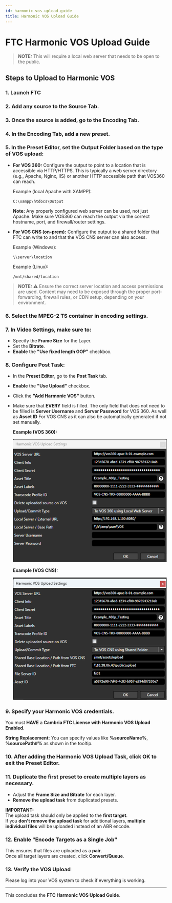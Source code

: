```yaml
---
id: harmonic-vos-upload-guide
title: Harmonic VOS Upload Guide
---
```


# FTC Harmonic VOS Upload Guide

> **NOTE:** This will require a local web server that needs to be open to the public.

## Steps to Upload to Harmonic VOS

### 1. Launch FTC

### 2. Add any source to the **Source Tab**.  

### 3. Once the source is added, go to the **Encoding Tab**.

### 4. In the Encoding Tab, **add a new preset**.

### 5. In the **Preset Editor**, set the **Output Folder** based on the type of VOS upload:

- **For VOS 360:** Configure the output to point to a location that is accessible via HTTP/HTTPS. This is typically a web server directory (e.g., Apache, Nginx, IIS) or another HTTP accessible path that VOS360 can reach.
  
  Example (local Apache with XAMPP):  
  ```
  C:\xampp\htdocs\Output
  ```
  **Note:** Any properly configured web server can be used, not just Apache. Make sure VOS360 can reach the output via the correct hostname, port, and firewall/router settings.
  
- **For VOS CNS (on-prem):** Configure the output to a shared folder that FTC can write to and that the VOS CNS server can also access.
  
  Example (Windows):  
  ```
  \\server\location
  ```
  Example (Linux):
  ```
  /mnt/shared/location
  ```

> **NOTE:** ⚠️ Ensure the correct server location and access permissions are used. Content may need to be exposed through the proper port-forwarding, firewall rules, or CDN setup, depending on your environment.

### 6. Select the **MPEG-2 TS** container in encoding settings.

### 7. In **Video Settings**, make sure to:
- Specify the **Frame Size** for the Layer.
- Set the **Bitrate**.
- **Enable** the **"Use fixed length GOP"** checkbox.


### 8. Configure **Post Task**:
- In the **Preset Editor**, go to the **Post Task** tab.
- **Enable** the **"Use Upload"** checkbox.
- Click the **"Add Harmonic VOS"** button.
- Make sure that **EVERY** field is filled. The only field that does not need to be filled is **Server Username** and **Server Password** for VOS 360. As well as **Asset ID** For VOS CNS as it can also be automatically generated if not set manually.

	**Example (VOS 360):**
	
   ![VOS360](05_VOS360.png)

	**Example (VOS CNS):**
	
   ![VOSCNS](06_VOSCNS.png)

   

### 9. Specify your **Harmonic VOS credentials**.

 You must **HAVE** a **Cambria FTC License with Harmonic VOS Upload Enabled**.

 
 **String Replacement:** You can specify values like **%sourceName%**, **%sourcePath#%** as shown in the tooltip.

### 10. After adding the **Harmonic VOS Upload Task**, click **OK** to exit the Preset Editor.

### 11. **Duplicate the first preset** to create multiple layers as necessary.
- Adjust the **Frame Size and Bitrate** for each layer.
- **Remove the upload task** from duplicated presets.

 **IMPORTANT:**  
 The upload task should only be applied to the **first target**.  
 If you **don't remove the upload task** for additional layers, **multiple individual files** will be uploaded instead of an ABR encode.

### 12. **Enable "Encode Targets as a Single Job"**  
This ensures that files are uploaded as a **pair**.  
Once all target layers are created, click **Convert/Queue**.

   
   

### 13. **Verify the VOS Upload**  
Please log into your VOS system to check if everything is working.

---

This concludes the **FTC Harmonic VOS Upload Guide**.
